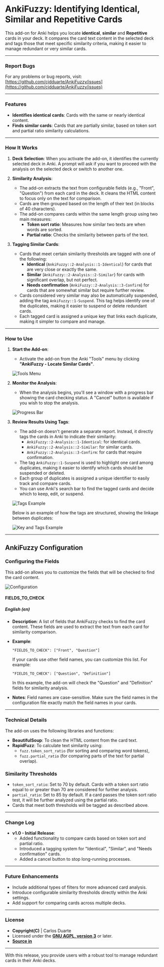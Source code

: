 
# **AnkiFuzzy: Identifying Identical, Similar and Repetitive Cards**

This add-on for Anki helps you locate **identical**,  **similar** and **Repetitive** cards in your deck. It compares the card text content in the selected deck and tags those that meet specific similarity criteria, making it easier to manage redundant or very similar cards.

---

### **Report Bugs**  
For any problems or bug reports, visit:  
[https://github.com/cjdduarte/AnkiFuzzy/issues](https://github.com/cjdduarte/AnkiFuzzy/issues)

---

### **Features**
- **Identifies identical cards**: Cards with the same or nearly identical content.
- **Finds similar cards**: Cards that are partially similar, based on token sort and partial ratio similarity calculations.

---

### **How It Works**

1. **Deck Selection**: When you activate the add-on, it identifies the currently selected deck in Anki. A prompt will ask if you want to proceed with the analysis on the selected deck or switch to another one.
   
2. **Similarity Analysis**:
   - The add-on extracts the text from configurable fields (e.g., "Front", "Question") from each card in the deck. It cleans the HTML content to focus only on the text for comparison.
   - Cards are then grouped based on the length of their text (in blocks of 40 characters).
   - The add-on compares cards within the same length group using two main measures:
     - **Token sort ratio**: Measures how similar two texts are when words are sorted.
     - **Partial ratio**: Checks the similarity between parts of the text.

3. **Tagging Similar Cards**:
   - Cards that meet certain similarity thresholds are tagged with one of the following:
     - **Identical** (`AnkiFuzzy::2-Analysis::1-Identical`) for cards that are very close or exactly the same.
     - **Similar** (`AnkiFuzzy::2-Analysis::2-Similar`) for cards with significant overlap, but not perfect.
     - **Needs confirmation** (`AnkiFuzzy::2-Analysis::3-Confirm`) for cards that are somewhat similar but require further review.
   - Cards considered very similar may also be automatically suspended, adding the tag `AnkiFuzzy::1-Suspend`. This tag helps identify one of the duplicates, making it easier to suspend or delete redundant cards.
   - Each tagged card is assigned a unique key that links each duplicate, making it simpler to compare and manage.

---

### **How to Use**

1. **Start the Add-on**: 
   - Activate the add-on from the Anki "Tools" menu by clicking **"AnkiFuzzy - Locate Similar Cards"**.
   
   ![Tools Menu](https://i.ibb.co/Q6Srx5q/image.png)

2. **Monitor the Analysis**: 
   - When the analysis begins, you'll see a window with a progress bar showing the card checking status. A "Cancel" button is available if you wish to stop the analysis.
   
   ![Progress Bar](https://i.ibb.co/gSsRwLT/image.png)

3. **Review Results Using Tags**:
   - The add-on doesn't generate a separate report. Instead, it directly tags the cards in Anki to indicate their similarity:
     - `AnkiFuzzy::2-Analysis::1-Identical`: for identical cards.
     - `AnkiFuzzy::2-Analysis::2-Similar`: for similar cards.
     - `AnkiFuzzy::2-Analysis::3-Confirm`: for cards that require confirmation.
   - The tag `AnkiFuzzy::1-Suspend` is used to highlight one card among duplicates, making it easier to identify which cards should be suspended or deleted.
   - Each group of duplicates is assigned a unique identifier to easily track and compare cards.
   - You can use Anki's search bar to find the tagged cards and decide which to keep, edit, or suspend.
   
   ![Tags Example](https://i.ibb.co/BCQgJ9x/image.png)

   Below is an example of how the tags are structured, showing the linkage between duplicates:
   
   ![Key and Tags Example](https://i.ibb.co/6Wy2hDm/image.png)

---

## **AnkiFuzzy Configuration**

### **Configuring the Fields**

This add-on allows you to customize the fields that will be checked to find the card content.


![Configuration](https://i.ibb.co/qrrcNp0/image.png)


#### **FIELDS_TO_CHECK**

##### English (en)

- **Description**: A list of fields that AnkiFuzzy checks to find the card content. These fields are used to extract the text from each card for similarity comparison.

- **Example**:
  ```
  "FIELDS_TO_CHECK": ["Front", "Question"]
  ```

  If your cards use other field names, you can customize this list. For example:
  
  ```
  "FIELDS_TO_CHECK": ["Question", "Definition"]
  ```

  In this example, the add-on will check the "Question" and "Definition" fields for similarity analysis.

- **Notes**: Field names are case-sensitive. Make sure the field names in the configuration file exactly match the field names in your cards.

---

### **Technical Details**

The add-on uses the following libraries and functions:
- **BeautifulSoup**: To clean the HTML content from the card text.
- **RapidFuzz**: To calculate text similarity using:
  - `fuzz.token_sort_ratio` (for sorting and comparing word tokens),
  - `fuzz.partial_ratio` (for comparing parts of the text for partial overlap).

### **Similarity Thresholds**
- `token_sort_ratio`: Set to 70 by default. Cards with a token sort ratio equal to or greater than 70 are considered for further analysis.
- `partial_ratio`: Set to 85 by default. If a card passes the token sort ratio test, it will be further analyzed using the partial ratio.
- Cards that meet both thresholds will be tagged as described above.

---

### **Change Log**

- **v1.0 - Initial Release**:
  - Added functionality to compare cards based on token sort and partial ratio.
  - Introduced a tagging system for "Identical", "Similar", and "Needs confirmation" cards.
  - Added a cancel button to stop long-running processes.

---

### **Future Enhancements**
- Include additional types of filters for more advanced card analysis.
- Introduce configurable similarity thresholds directly within the Anki settings.
- Add support for comparing cards across multiple decks.

---

### **License**

- **Copyright(C)** | Carlos Duarte
- Licensed under the **[GNU AGPL, version 3](http://www.gnu.org/licenses/agpl.html)** or later.
- **[Source in](https://github.com/cjdduarte/AnkiFuzzy)**

---

With this release, you provide users with a robust tool to manage redundant cards in their Anki decks.
